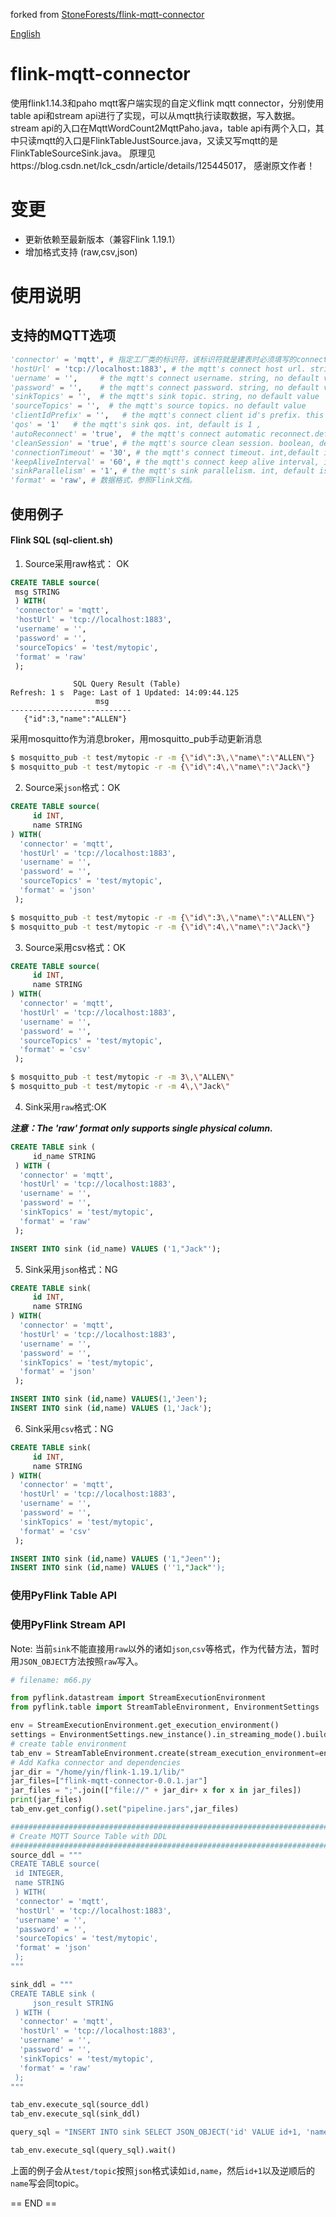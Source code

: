 forked from [StoneForests/flink-mqtt-connector](https://github.com/StoneForests/flink-mqtt-connector  "StoneForests/flink-mqtt-connector")

[English](README.md "English")  

# flink-mqtt-connector
 使用flink1.14.3和paho mqtt客户端实现的自定义flink mqtt connector，分别使用table api和stream api进行了实现，可以从mqtt执行读取数据，写入数据。
 stream api的入口在MqttWordCount2MqttPaho.java，table api有两个入口，其中只读mqtt的入口是FlinkTableJustSource.java，又读又写mqtt的是FlinkTableSourceSink.java。
 原理见https://blog.csdn.net/lck_csdn/article/details/125445017， 感谢原文作者！

# 变更
- 更新依赖至最新版本（兼容Flink 1.19.1）
- 增加格式支持 (raw,csv,json)

# 使用说明
## 支持的MQTT选项
```python
'connector' = 'mqtt', # 指定工厂类的标识符，该标识符就是建表时必须填写的connector参数的值
'hostUrl' = 'tcp://localhost:1883', # the mqtt's connect host url. string, no default value
'uername' = '',     # the mqtt's connect username. string, no default value
'password' = '',    # the mqtt's connect password. string, no default value
'sinkTopics' = '',  # the mqtt's sink topic. string, no default value
'sourceTopics' = '',  # the mqtt's source topics. no default value
'clientIdPrefix' = '',   # the mqtt's connect client id's prefix. this is a logical application name. Pass a string, like “<<your-app-name>>”. string, default is randomUUID
'qos' = '1'   # the mqtt's sink qos. int, default is 1 ,  
'autoReconnect' = 'true',  # the mqtt's connect automatic reconnect.default is true
'cleanSession' = 'true', # the mqtt's source clean session. boolean, default is true
'connectionTimeout' = '30', # the mqtt's connect timeout. int,default is 30
'keepAliveInterval' = '60', # the mqtt's connect keep alive interval, int, default is 60
'sinkParallelism' = '1', # the mqtt's sink parallelism. int, default is 1.
'format' = 'raw', # 数据格式，参照Flink文档。 
```

## 使用例子
#### Flink SQL (sql-client.sh)
1. Source采用raw格式： OK
```SQL
CREATE TABLE source(
 msg STRING
 ) WITH(
 'connector' = 'mqtt',
 'hostUrl' = 'tcp://localhost:1883',
 'username' = '',
 'password' = '',
 'sourceTopics' = 'test/mytopic',
 'format' = 'raw'
 );
```
```shell
              SQL Query Result (Table)
Refresh: 1 s  Page: Last of 1 Updated: 14:09:44.125
                   msg
---------------------------
   {"id":3,"name":"ALLEN"}
```

采用mosquitto作为消息broker，用mosquitto_pub手动更新消息
```bash
$ mosquitto_pub -t test/mytopic -r -m {\"id\":3\,\"name\":\"ALLEN\"}
$ mosquitto_pub -t test/mytopic -r -m {\"id\":4\,\"name\":\"Jack\"}
```

2. Source采`json`格式：OK
```SQL
CREATE TABLE source(
     id INT,
     name STRING
) WITH(
  'connector' = 'mqtt',
  'hostUrl' = 'tcp://localhost:1883',
  'username' = '',
  'password' = '',
  'sourceTopics' = 'test/mytopic',
  'format' = 'json'
 );
 ```

```bash
$ mosquitto_pub -t test/mytopic -r -m {\"id\":3\,\"name\":\"ALLEN\"}
$ mosquitto_pub -t test/mytopic -r -m {\"id\":4\,\"name\":\"Jack\"}
```

3. Source采用csv格式：OK
```SQL
CREATE TABLE source(
     id INT,
     name STRING
) WITH(
  'connector' = 'mqtt',
  'hostUrl' = 'tcp://localhost:1883',
  'username' = '',
  'password' = '',
  'sourceTopics' = 'test/mytopic',
  'format' = 'csv'
 );
 ```
```bash
$ mosquitto_pub -t test/mytopic -r -m 3\,\"ALLEN\"
$ mosquitto_pub -t test/mytopic -r -m 4\,\"Jack\"
```


4. Sink采用`raw`格式:OK

__*注意：The 'raw' format only supports single physical column.*__

```SQL
CREATE TABLE sink (
     id_name STRING
 ) WITH (
  'connector' = 'mqtt',
  'hostUrl' = 'tcp://localhost:1883',
  'username' = '',
  'password' = '',
  'sinkTopics' = 'test/mytopic',
  'format' = 'raw'
 );

INSERT INTO sink (id_name) VALUES ('1,"Jack"');
```

5. Sink采用`json`格式：NG 

```SQL
CREATE TABLE sink(
     id INT,
     name STRING
) WITH(
  'connector' = 'mqtt',
  'hostUrl' = 'tcp://localhost:1883',
  'username' = '',
  'password' = '',
  'sinkTopics' = 'test/mytopic',
  'format' = 'json'
 );

INSERT INTO sink (id,name) VALUES(1,'Jeen');
INSERT INTO sink (id,name) VALUES (1,'Jack');
```
6. Sink采用`csv`格式：NG

```SQL
CREATE TABLE sink(
     id INT,
     name STRING
) WITH(
  'connector' = 'mqtt',
  'hostUrl' = 'tcp://localhost:1883',
  'username' = '',
  'password' = '',
  'sinkTopics' = 'test/mytopic',
  'format' = 'csv'
 );

INSERT INTO sink (id,name) VALUES ('1,"Jeen"');
INSERT INTO sink (id,name) VALUES (''1,"Jack"');
```

### 使用PyFlink Table API

### 使用PyFlink Stream API



Note: 当前`sink`不能直接用`raw`以外的诸如`json`,`csv`等格式，作为代替方法，暂时用`JSON_OBJECT`方法按照`raw`写入。
```python
# filename: m66.py

from pyflink.datastream import StreamExecutionEnvironment
from pyflink.table import StreamTableEnvironment, EnvironmentSettings

env = StreamExecutionEnvironment.get_execution_environment()
settings = EnvironmentSettings.new_instance().in_streaming_mode().build()
# create table environment
tab_env = StreamTableEnvironment.create(stream_execution_environment=env,environment_settings=settings)
# Add Kafka connector and dependencies
jar_dir = "/home/yin/flink-1.19.1/lib/"
jar_files=["flink-mqtt-connector-0.0.1.jar"]
jar_files = ";".join(["file://" + jar_dir+ x for x in jar_files])
print(jar_files)
tab_env.get_config().set("pipeline.jars",jar_files)

#######################################################################
# Create MQTT Source Table with DDL
#######################################################################
source_ddl = """
CREATE TABLE source(
 id INTEGER,
 name STRING
 ) WITH(
 'connector' = 'mqtt',
 'hostUrl' = 'tcp://localhost:1883',
 'username' = '',
 'password' = '',
 'sourceTopics' = 'test/mytopic',
 'format' = 'json'
 );
"""

sink_ddl = """
CREATE TABLE sink (
     json_result STRING
 ) WITH (
  'connector' = 'mqtt',
  'hostUrl' = 'tcp://localhost:1883',
  'username' = '',
  'password' = '',
  'sinkTopics' = 'test/mytopic',
  'format' = 'raw'
 );
"""

tab_env.execute_sql(source_ddl)
tab_env.execute_sql(sink_ddl)

query_sql = "INSERT INTO sink SELECT JSON_OBJECT('id' VALUE id+1, 'name' VALUE REVERSE(name)) FROM source"

tab_env.execute_sql(query_sql).wait()

```
上面的例子会从`test/topic`按照`json`格式读如`id,name`，然后`id+1`以及逆顺后的`name`写会同topic。

== END ==